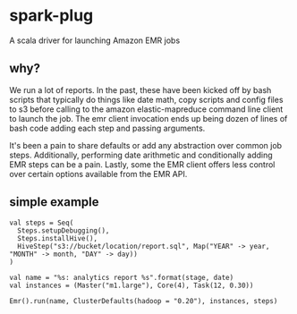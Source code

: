 # spark-plug
A scala driver for launching Amazon EMR jobs

## why?

We run a lot of reports.  In the past, these have been kicked off by bash scripts that typically do things like date math, copy scripts and config files to s3 before calling to the amazon elastic-mapreduce command line client to launch the job.  The emr client invocation ends up being dozen of lines of bash code adding each step and passing arguments.

It's been a pain to share defaults or add any abstraction over common job steps.  Additionally, performing date arithmetic and conditionally adding EMR steps can be a pain.  Lastly, some the EMR client offers less control over certain options available from the EMR API.

## simple example

    val steps = Seq(
      Steps.setupDebugging(),
      Steps.installHive(),
      HiveStep("s3://bucket/location/report.sql", Map("YEAR" -> year, "MONTH" -> month, "DAY" -> day))
    )

    val name = "%s: analytics report %s".format(stage, date)
    val instances = (Master("m1.large"), Core(4), Task(12, 0.30))

    Emr().run(name, ClusterDefaults(hadoop = "0.20"), instances, steps)

